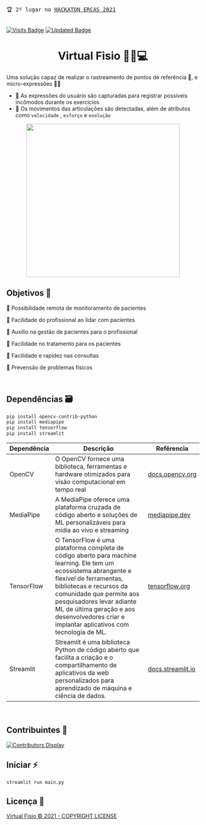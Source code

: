 <div align="left">
 <kbd>
 🏆 2º lugar no <a href="https://sites.usp.br/sp-ercas2021/">HACKATON ERCAS 2021</a>
 </kbd>
</div>
<br/>

[![Visits Badge](https://badges.pufler.dev/visits/Krauzy/hackathon-2021)](https://github.com/Krauzy/hackathon-2021)
[![Updated Badge](https://badges.pufler.dev/updated/Krauzy/hackathon-2021)](https://github.com/Krauzy/hackathon-2021/commits/main)

<div align="center">
 <h1>Virtual Fisio 👩‍💼💻</h1>
</div>

Uma solução capaz de realizar o rastreamento de pontos de referência 📍, e micro-expressões 🧏‍♂️
- 🦳 As expressões do usuário são capturadas para registrar possíveis incômodos durante os exercícios
- 🦵 Os movimentos das articulações são detectadas, além de atributos como ``velocidade`` , ``esforço`` e ``evolução``

<div align="center">
 <kbd>
  <img src="https://github.com/Krauzy/hackaton-2021/blob/main/doc/demo.gif" width="400px">
 </kbd>
</div>

## Objetivos 🎯

📌 Possibilidade remota de monitoramento de pacientes

📌 Facilidade do profissional ao lidar com pacientes

📌 Auxílio na gestão de pacientes para o profissional

📌 Facilidade no tratamento para os pacientes

📌 Facilidade e rapidez nas consultas

📌 Prevensão de problemas físicos

<br/>

## Dependências 🗃
```sh
pip install opencv-contrib-python
pip install mediapipe
pip install tensorflow
pip install streamlit
```
| Dependência | Descrição | Refêrencia |
| ----- | ----- | ----- |
| OpenCV | O OpenCV fornece uma biblioteca, ferramentas e hardware otimizados para visão computacional em tempo real | [docs.opencv.org](https://docs.opencv.org/4.5.3/) |
| MediaPipe | A MediaPipe oferece uma plataforma cruzada de código aberto e soluções de ML personalizáveis para mídia ao vivo e streaming | [mediapipe.dev](https://google.github.io/mediapipe/) |
| TensorFlow | O TensorFlow é uma plataforma completa de código aberto para machine learning. Ele tem um ecossistema abrangente e flexível de ferramentas, bibliotecas e recursos da comunidade que permite aos pesquisadores levar adiante ML de última geração e aos desenvolvedores criar e implantar aplicativos com tecnologia de ML. | [tensorflow.org](https://www.tensorflow.org/api_docs/python/tf?hl=pt-br) |
| Streamlit | Streamlit é uma biblioteca Python de código aberto que facilita a criação e o compartilhamento de aplicativos da web personalizados para aprendizado de máquina e ciência de dados. | [docs.streamlit.io](https://docs.streamlit.io/en/stable/) |

<br/>

## Contribuintes 🕺
[![Contributors Display](https://badges.pufler.dev/contributors/Krauzy/hackathon-2021?size=50&padding=5&bots=true)](https://github.com/Krauzy/hackathon-2021)

## Iniciar ⚡
```py
streamlit run main.py
```

## Licença 📝
[Virtual Fisio © 2021 - COPYRIGHT LICENSE](https://github.com/Krauzy/hackathon-2021/blob/main/LICENSE)

